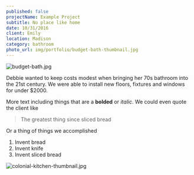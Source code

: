 ```yaml
---
published: false
projectName: Example Project
subtitle: No place like home
date: 10/31/2016
client: Emily
location: Madison
category: bathroom
photo_url: img/portfolio/budget-bath-thumbnail.jpg
---
```


![budget-bath.jpg]({{site.baseurl}}/img/portfolio/budget-bath.jpg)

Debbie wanted to keep costs modest when bringing her 70s bathroom into the 21st century. We were able to install new floors, fixtures and windows for under $2000.

More text including things that are a **bolded** or _italic_. We could even quote the client like

> The greatest thing since sliced bread

Or a thing of things we accomplished

1. Invent bread
1. Invent knife
1. Invent sliced bread

![colonial-kitchen-thumbnail.jpg]({{site.baseurl}}/img/portfolio/colonial-kitchen-thumbnail.jpg)

